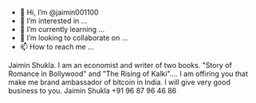 - 👋 Hi, I’m @jaimin001100
- 👀 I’m interested in ...
- 🌱 I’m currently learning ...
- 💞️ I’m looking to collaborate on ...
- 📫 How to reach me ...

<!---
jaimin001100/jaimin001100 is a ✨ special ✨ repository because its `README.md` (this file) appears on your GitHub profile.
You can click the Preview link to take a look at your changes.
--->Jaimin Shukla. I am an economist and writer of two books. "Story of Romance in Bollywood" and "The Rising of Kalki".... I am offiring you that make me brand ambassador of bitcoin in India. I will give very good business to you. Jaimin Shukla  +91 96 87 96 46 86
